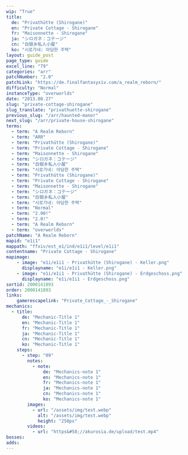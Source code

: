 ```yaml
---
wip: "True"
title:
  de: "Privathütte (Shirogane)"
  en: "Private Cottage - Shirogane"
  fr: "Maisonnette - Shirogane"
  ja: "シロガネ：コテージ"
  cn: "白银乡私人小屋"
  ko: "시로가네: 아담한 주택"
layout: guide_post
page_type: guide
excel_line: "79"
categories: "arr"
patchNumber: "2.0"
patchLink: "https://de.finalfantasyxiv.com/a_realm_reborn/"
difficulty: "Normal"
instanceType: "overworlds"
date: "2013.08.27"
slug: "private-cottage-shirogane"
slug_translate: "privathuette-shirogane"
previous_slug: "/arr/haunted-manor"
next_slug: "/arr/private-house-shirogane"
terms:
  - term: "A Realm Reborn"
  - term: "ARR"
  - term: "Privathütte (Shirogane)"
  - term: "Private Cottage - Shirogane"
  - term: "Maisonnette - Shirogane"
  - term: "シロガネ：コテージ"
  - term: "白银乡私人小屋"
  - term: "시로가네: 아담한 주택"
  - term: "Privathütte (Shirogane)"
  - term: "Private Cottage - Shirogane"
  - term: "Maisonnette - Shirogane"
  - term: "シロガネ：コテージ"
  - term: "白银乡私人小屋"
  - term: "시로가네: 아담한 주택"
  - term: "Normal"
  - term: "2.00!"
  - term: "2.0!"
  - term: "A Realm Reborn"
  - term: "overworlds"
patchName: "A Realm Reborn"
mapid: "e1i1"
mappath: "ffxiv/est_e1/ind/e1i1/level/e1i1"
contentname: "Private Cottage - Shirogane"
mapimage:
    - image: "e1i/e1i1 - Privathütte (Shirogane) - Keller.png"
      displayname: "e1i/e1i1 - Keller.png"
    - image: "e1i/e1i1 - Privathütte (Shirogane) - Erdgeschoss.png"
      displayname: "e1i/e1i1 - Erdgeschoss.png"
sortid: 2000141893
order: 2000141893
links:
    gamerescapelink: "Private_Cottage_-_Shirogane"
mechanics:
  - title:
      de: "Mechanic-Title 1"
      en: "Mechanic-Title 1"
      fr: "Mechanic-Title 1"
      ja: "Mechanic-Title 1"
      cn: "Mechanic-Title 1"
      ko: "Mechanic-Title 1"
    steps:
      - step: "09"
        notes:
          - note:
              de: "Mechanics-note 1"
              en: "Mechanics-note 1"
              fr: "Mechanics-note 1"
              ja: "Mechanics-note 1"
              cn: "Mechanics-note 1"
              ko: "Mechanics-note 1"
        images:
          - url: "/assets/img/test.webp"
            alt: "/assets/img/test.webp"
            height: "250px"
        videos:
          - url: "https&#58;//akurosia.de/upload/test.mp4"
bosses:
adds:
---
```

